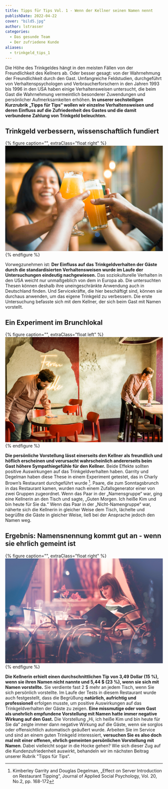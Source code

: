 ```yaml
---
title: Tipps für Tips Vol. 1 - Wenn der Kellner seinen Namen nennt
publishDate: 2022-04-22
cover: "bild5.jpg"
author: lstrasser
categories:
  - Das gesunde Team
  - Der zufriedene Kunde
aliases:
  - trinkgeld_tips_1
---
```


Die Höhe des Trinkgeldes hängt in den meisten Fällen von der Freundlichkeit des Kellners ab. Oder besser gesagt: von der
Wahrnehmung der Freundlichkeit durch den Gast. Umfangreiche Feldstudien, durchgeführt von Verhaltenspsychologen und
Verbraucherforschern in den Jahren 1993 bis 1996 in den USA haben einige Verhaltensweisen untersucht, die beim Gast die
Wahrnehmung vermeintlich besonderer Zuwendungen und persönlicher Aufmerksamkeiten erhöhen. **In unserer sechsteiligen
Kurzrubrik „Tipps für Tips“ wollen wir einzelne Verhaltensweisen und deren Einfluss auf die Zufriedenheit des Gastes und
die damit verbundene Zahlung von Trinkgeld beleuchten.**

## Trinkgeld verbessern, wissenschaftlich fundiert

{% figure caption="", extraClass="float right" %}
<img src="bild2.jpg" />
{% endfigure %}

Vorwegzunehmen ist: **Der Einfluss auf das Trinkgeldverhalten der Gäste durch die standardisierten Verhaltensweisen wurde
im Laufe der Untersuchungen eindeutig nachgewiesen.** Das soziokulturelle Verhalten in den USA weicht nur unmaßgeblich von
dem in Europa ab. Die untersuchten Thesen können deshalb ihre uneingeschränkte Anwendung auch in Deutschland finden. Und
Servicekräfte, die hier beschäftigt sind, können sie durchaus anwenden, um das eigene Trinkgeld zu verbessern. Die erste
Untersuchung befasste sich mit dem Kellner, der sich beim Gast mit Namen vorstellt.

## Ein Experiment im Brunchlokal

{% figure caption="", extraClass="float left" %}
<img src="bild4.jpg" />
{% endfigure %}

**Die persönliche Vorstellung lässt einerseits den Kellner als freundlich und höflich erscheinen und verursacht
wahrscheinlich andererseits beim Gast höhere Sympathiegefühle für den Kellner.** Beide Effekte sollten positive
Auswirkungen auf das Trinkgeldverhalten haben. Garrity und Degelman haben diese These in einem Experiment getestet, das
in Charly Brown’s Restaurant durchgeführt wurde [^1]. Paare, die zum Sonntagsbrunch in das Restaurant kamen, wurden nach
einem Zufallsgenerator einer von zwei Gruppen zugeordnet. Wenn das Paar in der „Namensgruppe“ war, ging eine Kellnerin
an den Tisch und sagte, „Guten Morgen. Ich heiße Kim und bin heute für Sie da.“ Wenn das Paar in der „Nicht-Namengruppe“
war, näherte sich die Kellnerin in gleicher Weise dem Tisch, lächelte und begrüßte die Gäste in gleicher Weise, ließ bei
der Ansprache jedoch den Namen weg.

## Ergebnis: Namensnennung kommt gut an - wenn sie ehrlich gemeint ist

{% figure caption="", extraClass="float right" %}
<img src="bild3.jpg" />
{% endfigure %}

**Die Kellnerin erhielt einen durchschnittlichen Tip von 3,49 Dollar (15 %), wenn sie ihren Namen nicht nannte und 5,44 $
(23 %), wenn sie sich mit Namen vorstellte.** Sie verdiente fast 2 $ mehr an jedem Tisch, wenn Sie sich persönlich
vorstellte. Im Laufe der Tests in diesem Restaurant wurde auch festgestellt, dass die Begrüßung **natürlich, aufrichtig
und professionell** erfolgen musste, um positive Auswirkungen auf das Trinkgeldverhalten der Gäste zu zeigen. **Eine
missmutige oder vom Gast als unehrlich empfundene Vorstellung mit Namen hatte immer negative Wirkung auf den Gast.** Die
Vorstellung „Hi, ich heiße Kim und bin heute für Sie da“ zeigte immer dann negative Wirkung auf die Gäste, wenn sie
sorglos oder offensichtlich automatisch geäußert wurde. Arbeiten Sie im Service und sind an einem guten Trinkgeld
interessiert, **versuchen Sie es also doch mal mit einer offenen, ehrlich gemeinten persönlichen Vorstellung mit Namen**.
Dabei vielleicht sogar in die Hocke gehen? Wie sich dieser Zug auf die Kundenzufriedenheit auswirkt, behandeln wir im
nächsten Beitrag unserer Rubrik "Tipps für Tips“.

[^1]: Kimberley Garrity and Douglas Degelman, „Effect on Server Introduction on Restaurant Tipping“, Journal of Applied Social Psychology, Vol. 20, No.2, pp. 168-172
